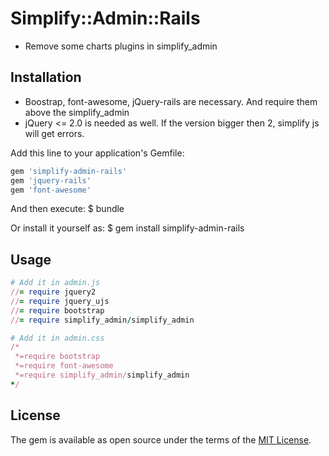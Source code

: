 # Simplify::Admin::Rails
- Remove some charts plugins in simplify\_admin

## Installation
- Boostrap, font-awesome, jQuery-rails are necessary. And require them above the simplify\_admin
- jQuery <= 2.0 is needed as well. If the version bigger then 2, simplify js will get errors.

Add this line to your application's Gemfile:

```ruby
gem 'simplify-admin-rails'
gem 'jquery-rails'
gem 'font-awesome'
```

And then execute:
    $ bundle

Or install it yourself as:
    $ gem install simplify-admin-rails

## Usage
```ruby
# Add it in admin.js
//= require jquery2
//= require jquery_ujs
//= require bootstrap
//= require simplify_admin/simplify_admin

# Add it in admin.css
/*
 *=require bootstrap
 *=require font-awesome
 *=require simplify_admin/simplify_admin
*/
```

## License
The gem is available as open source under the terms of the [MIT License](http://opensource.org/licenses/MIT).

